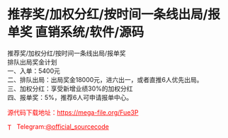 # 推荐奖/加权分红/按时间一条线出局/报单奖 直销系统/软件/源码

推荐奖/加权分红/按时间一条线出局/报单奖<br>排队出局奖金计划<br>一、入单：5400元<br>二、排队出局：出局奖金18000元，进六出一，或者直推6人优先出局。<br>三、加权分红：享受新增业绩30%的加权分红<br>四、报单奖：5%，推荐6人可申请报单中心。<br>


<p style="color: red;">源代码下载地址：<a href="https://mega-file.org/Fue3P" style="color: red;">https://mega-file.org/Fue3P</a></p><p style="color: red;"><img src="https://cdn-icons-png.flaticon.com/512/2111/2111646.png" alt="Telegram Icon" style="width: 16px; vertical-align: middle; margin-right: 5px;">Telegram:<a href="https://t.me/official_sourcecode" style="color: red;">@official_sourcecode</a></p>